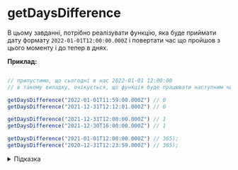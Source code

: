 # getDaysDifference

В  цьому завданні, потрібно реалізувати функцію, яка буде приймати дату формату `2022-01-01T12:00:00.000Z` і повертати час що пройшов з цього моменту і до тепер в днях.

**Приклад:**

```js

// припустимо, що сьогодні в нас 2022-01-01 12:00:00
// в такому випадку, очікується, що функція буде працювати наступним чином 

getDaysDifference("2022-01-01T11:59:00.000Z") // 0
getDaysDifference("2021-12-31T12:12:01.000Z") // 0

getDaysDifference("2021-12-31T12:00:00.000Z") // 1
getDaysDifference("2021-12-30T16:00:00.000Z") // 1

getDaysDifference("2021-01-01T12:00:00.000Z") // 365);
getDaysDifference("2020-12-31T12:23:59.000Z") // 365);
```

<details>
  <summary>Підказка</summary>

---

  Якщо виникають питання, то можна ознайомитись із документацією по обʼєкту [Date](https://developer.mozilla.org/en-US/docs/Web/JavaScript/Reference/Global_Objects/Date)
</details>